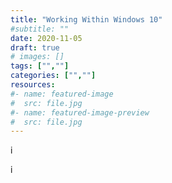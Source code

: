 ```yaml
---
title: "Working Within Windows 10"
#subtitle: ""
date: 2020-11-05
draft: true
# images: []
tags: ["",""]
categories: ["",""]
resources:
#- name: featured-image
#  src: file.jpg
#- name: featured-image-preview
#  src: file.jpg
---
```


i
<!--more-->
i
